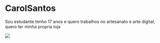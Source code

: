 # CarolSantos

Sou estudante tenho 17 anos e quero trabalhos no artesanato e arte digital, quero ter minha propria loja

![](https://media1.tenor.com/m/b6C6GIuUo1IAAAAC/hollow-knight-reading-map-pixel-art.gif)
